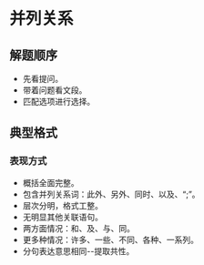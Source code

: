 # 并列关系

## 解题顺序

* 先看提问。
* 带着问题看文段。
* 匹配选项进行选择。

## 典型格式

### 表现方式

* 概括全面完整。
* 包含并列关系词：此外、另外、同时、以及、“;”。
* 层次分明，格式工整。
* 无明显其他关联语句。
* 两方面情况：和、及、与、同。
* 更多种情况：许多、一些、不同、各种、一系列。
* 分句表达意思相同--提取共性。